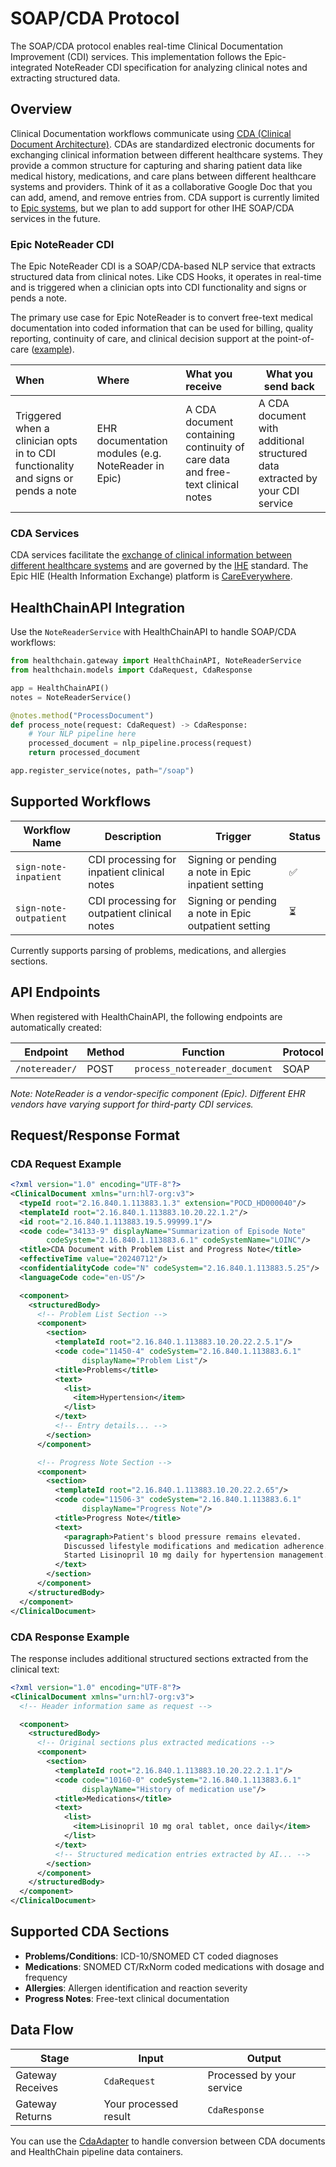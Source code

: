 # SOAP/CDA Protocol

The SOAP/CDA protocol enables real-time Clinical Documentation Improvement (CDI) services. This implementation follows the Epic-integrated NoteReader CDI specification for analyzing clinical notes and extracting structured data.

## Overview

Clinical Documentation workflows communicate using [CDA (Clinical Document Architecture)](https://www.hl7.org.uk/standards/hl7-standards/cda-clinical-document-architecture/). CDAs are standardized electronic documents for exchanging clinical information between different healthcare systems. They provide a common structure for capturing and sharing patient data like medical history, medications, and care plans between different healthcare systems and providers. Think of it as a collaborative Google Doc that you can add, amend, and remove entries from. CDA support is currently limited to [Epic systems](https://open.epic.com/clinical/ehrtoehr), but we plan to add support for other IHE SOAP/CDA services in the future.

### Epic NoteReader CDI

The Epic NoteReader CDI is a SOAP/CDA-based NLP service that extracts structured data from clinical notes. Like CDS Hooks, it operates in real-time and is triggered when a clinician opts into CDI functionality and signs or pends a note.

The primary use case for Epic NoteReader is to convert free-text medical documentation into coded information that can be used for billing, quality reporting, continuity of care, and clinical decision support at the point-of-care ([example](https://bmcmedinformdecismak.biomedcentral.com/articles/10.1186/s12911-025-03195-1)).


| When      | Where | What you receive            | What you send back         |
| :-------- | :-----| :-------------------------- |----------------------------|
| Triggered when a clinician opts in to CDI functionality and signs or pends a note | EHR documentation modules (e.g. NoteReader in Epic) | A CDA document containing continuity of care data and free-text clinical notes | A CDA document with additional structured data extracted by your CDI service |


### CDA Services

CDA services facilitate the [exchange of clinical information between different healthcare systems](https://gkc.himss.org/resource-environmental-scan/care-everywhere) and are governed by the [IHE](https://www.ihe.net/uploadedFiles/Documents/PCC/IHE_PCC_Suppl_CDA_Content_Modules.pdf) standard. The Epic HIE (Health Information Exchange) platform is [CareEverywhere](https://www.epic.com/careeverywhere/).


## HealthChainAPI Integration

Use the `NoteReaderService` with HealthChainAPI to handle SOAP/CDA workflows:

```python
from healthchain.gateway import HealthChainAPI, NoteReaderService
from healthchain.models import CdaRequest, CdaResponse

app = HealthChainAPI()
notes = NoteReaderService()

@notes.method("ProcessDocument")
def process_note(request: CdaRequest) -> CdaResponse:
    # Your NLP pipeline here
    processed_document = nlp_pipeline.process(request)
    return processed_document

app.register_service(notes, path="/soap")
```

## Supported Workflows

| Workflow Name | Description | Trigger | Status |
|-----------|-------------|---------|----------|
| `sign-note-inpatient` | CDI processing for inpatient clinical notes | Signing or pending a note in Epic inpatient setting | ✅ |
| `sign-note-outpatient` | CDI processing for outpatient clinical notes | Signing or pending a note in Epic outpatient setting | ⏳ |

Currently supports parsing of problems, medications, and allergies sections.

## API Endpoints

When registered with HealthChainAPI, the following endpoints are automatically created:

| Endpoint | Method | Function | Protocol |
|------|--------|----------|----------|
| `/notereader/` | POST | `process_notereader_document` | SOAP |

*Note: NoteReader is a vendor-specific component (Epic). Different EHR vendors have varying support for third-party CDI services.*

## Request/Response Format

### CDA Request Example

```xml
<?xml version="1.0" encoding="UTF-8"?>
<ClinicalDocument xmlns="urn:hl7-org:v3">
  <typeId root="2.16.840.1.113883.1.3" extension="POCD_HD000040"/>
  <templateId root="2.16.840.1.113883.10.20.22.1.2"/>
  <id root="2.16.840.1.113883.19.5.99999.1"/>
  <code code="34133-9" displayName="Summarization of Episode Note"
        codeSystem="2.16.840.1.113883.6.1" codeSystemName="LOINC"/>
  <title>CDA Document with Problem List and Progress Note</title>
  <effectiveTime value="20240712"/>
  <confidentialityCode code="N" codeSystem="2.16.840.1.113883.5.25"/>
  <languageCode code="en-US"/>

  <component>
    <structuredBody>
      <!-- Problem List Section -->
      <component>
        <section>
          <templateId root="2.16.840.1.113883.10.20.22.2.5.1"/>
          <code code="11450-4" codeSystem="2.16.840.1.113883.6.1"
                displayName="Problem List"/>
          <title>Problems</title>
          <text>
            <list>
              <item>Hypertension</item>
            </list>
          </text>
          <!-- Entry details... -->
        </section>
      </component>

      <!-- Progress Note Section -->
      <component>
        <section>
          <templateId root="2.16.840.1.113883.10.20.22.2.65"/>
          <code code="11506-3" codeSystem="2.16.840.1.113883.6.1"
                displayName="Progress Note"/>
          <title>Progress Note</title>
          <text>
            <paragraph>Patient's blood pressure remains elevated.
            Discussed lifestyle modifications and medication adherence.
            Started Lisinopril 10 mg daily for hypertension management.</paragraph>
          </text>
        </section>
      </component>
    </structuredBody>
  </component>
</ClinicalDocument>
```

### CDA Response Example

The response includes additional structured sections extracted from the clinical text:

```xml
<?xml version="1.0" encoding="UTF-8"?>
<ClinicalDocument xmlns="urn:hl7-org:v3">
  <!-- Header information same as request -->

  <component>
    <structuredBody>
      <!-- Original sections plus extracted medications -->
      <component>
        <section>
          <templateId root="2.16.840.1.113883.10.20.22.2.1.1"/>
          <code code="10160-0" codeSystem="2.16.840.1.113883.6.1"
                displayName="History of medication use"/>
          <title>Medications</title>
          <text>
            <list>
              <item>Lisinopril 10 mg oral tablet, once daily</item>
            </list>
          </text>
          <!-- Structured medication entries extracted by AI... -->
        </section>
      </component>
    </structuredBody>
  </component>
</ClinicalDocument>
```

## Supported CDA Sections

- **Problems/Conditions**: ICD-10/SNOMED CT coded diagnoses
- **Medications**: SNOMED CT/RxNorm coded medications with dosage and frequency
- **Allergies**: Allergen identification and reaction severity
- **Progress Notes**: Free-text clinical documentation

## Data Flow

| Stage | Input | Output |
|-------|-------|--------|
| Gateway Receives | `CdaRequest` | Processed by your service |
| Gateway Returns | Your processed result | `CdaResponse` |

You can use the [CdaAdapter](../pipeline/adapters/cdaadapter.md) to handle conversion between CDA documents and HealthChain pipeline data containers.
